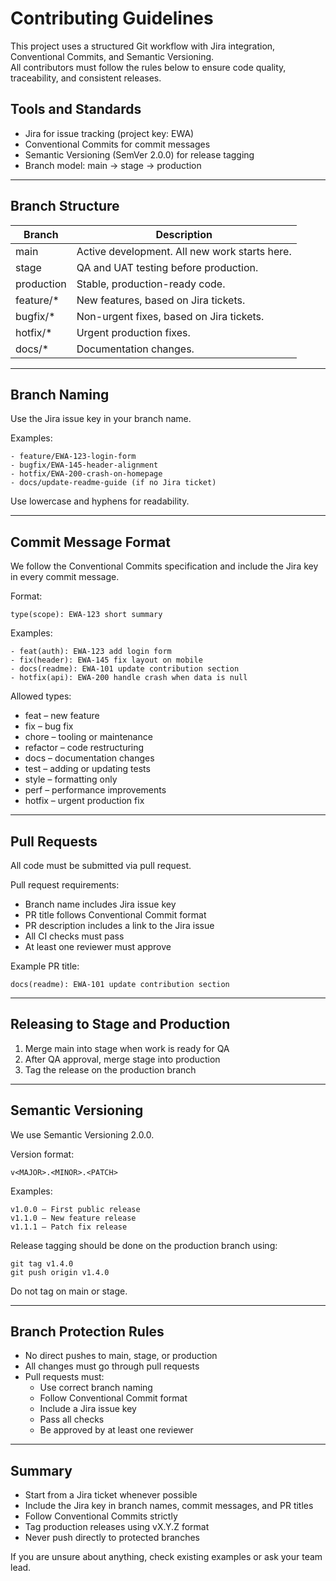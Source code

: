 # Contributing Guidelines

This project uses a structured Git workflow with Jira integration, Conventional Commits, and Semantic Versioning.  
All contributors must follow the rules below to ensure code quality, traceability, and consistent releases.

## Tools and Standards

- Jira for issue tracking (project key: EWA)
- Conventional Commits for commit messages
- Semantic Versioning (SemVer 2.0.0) for release tagging
- Branch model: main → stage → production

---

## Branch Structure

| Branch      | Description                                 |
|-------------|---------------------------------------------|
| main        | Active development. All new work starts here. |
| stage       | QA and UAT testing before production.        |
| production  | Stable, production-ready code.               |
| feature/*   | New features, based on Jira tickets.         |
| bugfix/*    | Non-urgent fixes, based on Jira tickets.     |
| hotfix/*    | Urgent production fixes.                     |
| docs/*      | Documentation changes.                       |

---

## Branch Naming

Use the Jira issue key in your branch name.

Examples:  
````
- feature/EWA-123-login-form
- bugfix/EWA-145-header-alignment  
- hotfix/EWA-200-crash-on-homepage  
- docs/update-readme-guide (if no Jira ticket)
````
Use lowercase and hyphens for readability.

---

## Commit Message Format

We follow the Conventional Commits specification and include the Jira key in every commit message.

Format:  
````
type(scope): EWA-123 short summary
````

Examples:
````
- feat(auth): EWA-123 add login form  
- fix(header): EWA-145 fix layout on mobile  
- docs(readme): EWA-101 update contribution section  
- hotfix(api): EWA-200 handle crash when data is null
````
Allowed types:  
- feat – new feature  
- fix – bug fix
- chore – tooling or maintenance
- refactor – code restructuring
- docs – documentation changes
- test – adding or updating tests
- style – formatting only
- perf – performance improvements
- hotfix – urgent production fix

---

## Pull Requests

All code must be submitted via pull request.

Pull request requirements:
- Branch name includes Jira issue key
- PR title follows Conventional Commit format
- PR description includes a link to the Jira issue
- All CI checks must pass
- At least one reviewer must approve

Example PR title:
````
docs(readme): EWA-101 update contribution section
````
---

## Releasing to Stage and Production

1. Merge main into stage when work is ready for QA
2. After QA approval, merge stage into production
3. Tag the release on the production branch

---

## Semantic Versioning

We use Semantic Versioning 2.0.0.

Version format: 
````
v<MAJOR>.<MINOR>.<PATCH>
````

Examples:  
````
v1.0.0 – First public release  
v1.1.0 – New feature release  
v1.1.1 – Patch fix release
`````
Release tagging should be done on the production branch using:

```
git tag v1.4.0  
git push origin v1.4.0
```
Do not tag on main or stage.

---

## Branch Protection Rules

- No direct pushes to main, stage, or production
- All changes must go through pull requests
- Pull requests must:
    - Use correct branch naming
    - Follow Conventional Commit format
    - Include a Jira issue key
    - Pass all checks
    - Be approved by at least one reviewer

---

## Summary

- Start from a Jira ticket whenever possible
- Include the Jira key in branch names, commit messages, and PR titles
- Follow Conventional Commits strictly
- Tag production releases using vX.Y.Z format
- Never push directly to protected branches

If you are unsure about anything, check existing examples or ask your team lead.

